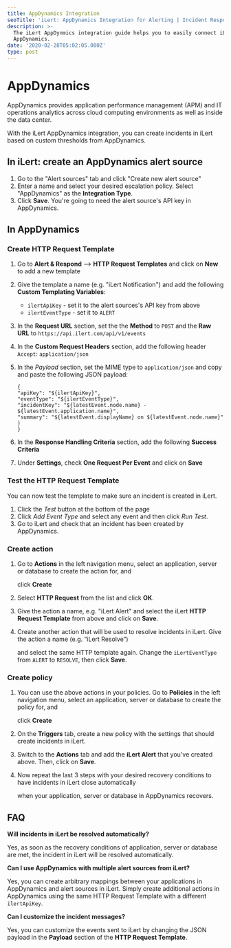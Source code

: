 ```yaml
---
title: AppDynamics Integration
seoTitle: 'iLert: AppDynamics Integration for Alerting | Incident Response | Uptime'
description: >-
  The iLert AppDynmics integration guide helps you to easily connect iLert with
  AppDynamics.
date: '2020-02-28T05:02:05.000Z'
type: post
---
```


# AppDynamics

AppDynamics provides application performance management \(APM\) and IT operations analytics across cloud computing environments as well as inside the data center.

With the iLert AppDynamics integration, you can create incidents in iLert based on custom thresholds from AppDynamics.

## In iLert: create an AppDynamics alert source <a id="create-alert-source"></a>

1. Go to the "Alert sources" tab and click "Create new alert source"
2. Enter a name and select your desired escalation policy. Select "AppDynamics" as the **Integration Type**.
3. Click **Save**. You're going to need the alert source's API key in AppDynamics.

## In AppDynamics <a id="in-appdynammics"></a>

### Create HTTP Request Template

1. Go to **Alert & Respond** --&gt; **HTTP Request Templates** and click on **New** to add a new template
2. Give the template a name \(e.g. "iLert Notification"\) and add the following **Custom Templating Variables**:
   * `ilertApiKey` - set it to the alert sources's API key from above
   * `ilertEventType` - set it to `ALERT`
3. In the **Request URL** section, set the the **Method** to `POST` and the **Raw URL** to `https://api.ilert.com/api/v1/events`
4. In the **Custom Request Headers** section, add the following header `Accept`: `application/json`
5. In the _Payload_ section, set the MIME type to `application/json` and copy and paste the following JSON payload:

   ```text
   {
   "apiKey": "${ilertApiKey}",
   "eventType": "${ilertEventType}",
   "incidentKey": "${latestEvent.node.name} - ${latestEvent.application.name}",
   "summary": "${latestEvent.displayName} on ${latestEvent.node.name}"
   }
   }
   ```

6. In the **Response Handling Criteria** section, add the following **Success Criteria**
7. Under **Settings**, check **One Request Per Event** and click on **Save**

### Test the HTTP Request Template

You can now test the template to make sure an incident is created in iLert.

1. Click the _Test_ button at the bottom of the page
2. Click _Add Event Type_ and select any event and then click _Run Test_.
3. Go to iLert and check that an incident has been created by AppDynamics.

### Create action

1. Go to **Actions** in the left navigation menu, select an application, server or database to create the action for, and 

   click **Create**

2. Select **HTTP Request** from the list and click **OK**.
3. Give the action a name, e.g. "iLert Alert" and select the iLert **HTTP Request Template** from above and click on **Save**.
4. Create another action that will be used to resolve incidents in iLert. Give the action a name \(e.g. “iLert Resolve”\) 

   and select the same HTTP template again. Change the `iLertEventType` from `ALERT` to `RESOLVE`, then click **Save**.

### Create policy

1. You can use the above actions in your policies. Go to **Policies** in the left navigation menu, select an application, server or database to create the policy for, and 

   click **Create**

2. On the **Triggers** tab, create a new policy with the settings that should create incidents in iLert.
3. Switch to the **Actions** tab and add the **iLert Alert** that you've created above. Then, click on **Save**. 
4. Now repeat the last 3 steps with your desired recovery conditions to have incidents in iLert close automatically 

   when your application, server or database in AppDynamics recovers.

## FAQ <a id="faq"></a>

**Will incidents in iLert be resolved automatically?**

Yes, as soon as the recovery conditions of application, server or database are met, the incident in iLert will be resolved automatically.

**Can I use AppDynamics with multiple alert sources from iLert?**

Yes, you can create arbitrary mappings between your applications in AppDynamics and alert sources in iLert. Simply create additional actions in AppDynamics using the same HTTP Request Template with a different `ilertApiKey`.

**Can I customize the incident messages?**

Yes, you can customize the events sent to iLert by changing the JSON payload in the **Payload** section of the **HTTP Request Template**.

